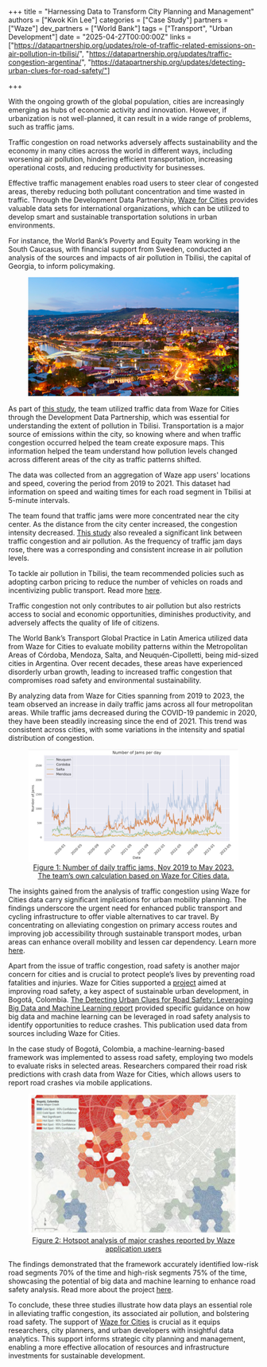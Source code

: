 +++
title = "Harnessing Data to Transform City Planning and Management"
authors = ["Kwok Kin Lee"]
categories = ["Case Study"]
partners = ["Waze"]
dev_partners = ["World Bank"]
tags = ["Transport", "Urban Development"]
date = "2025-04-27T00:00:00Z"
links = ["https://datapartnership.org/updates/role-of-traffic-related-emissions-on-air-pollution-in-tbilisi/", "https://datapartnership.org/updates/traffic-congestion-argentina/", "https://datapartnership.org/updates/detecting-urban-clues-for-road-safety/"]

+++

With the ongoing growth of the global population, cities are increasingly emerging as hubs of economic activity and innovation. However, if urbanization is not well-planned, it can result in a wide range of problems, such as traffic jams.

Traffic congestion on road networks adversely affects sustainability and the economy in many cities across the world in different ways, including worsening air pollution, hindering efficient transportation, increasing operational costs, and reducing productivity for businesses.

Effective traffic management enables road users to steer clear of congested areas, thereby reducing both pollutant concentration and time wasted in traffic. Through the Development Data Partnership, [Waze for Cities](https://www.waze.com/wazeforcities/) provides valuable data sets for international organizations, which can be utilized to develop smart and sustainable transportation solutions in urban environments.

For instance, the World Bank’s Poverty and Equity Team working in the South Caucasus, with financial support from Sweden, conducted an analysis of the sources and impacts of air pollution in Tbilisi, the capital of Georgia, to inform policymaking.


<figure align="center">
    <img src="harnessing-data-to-transform-city-planning-and-management_thumbnail.png">
</figure>


As part of [this study](https://datapartnership.org/updates/role-of-traffic-related-emissions-on-air-pollution-in-tbilisi/), the team utilized traffic data from Waze for Cities through the Development Data Partnership, which was essential for understanding the extent of pollution in Tbilisi. Transportation is a major source of emissions within the city, so knowing where and when traffic congestion occurred helped the team create exposure maps. This information helped the team understand how pollution levels changed across different areas of the city as traffic patterns shifted.

The data was collected from an aggregation of Waze app users' locations and speed, covering the period from 2019 to 2021. This dataset had information on speed and waiting times for each road segment in Tbilisi at 5-minute intervals.

The team found that traffic jams were more concentrated near the city center. As the distance from the city center increased, the congestion intensity decreased. [This study](https://datapartnership.org/updates/role-of-traffic-related-emissions-on-air-pollution-in-tbilisi/) also revealed a significant link between traffic congestion and air pollution. As the frequency of traffic jam days rose, there was a corresponding and consistent increase in air pollution levels.

To tackle air pollution in Tbilisi, the team recommended policies such as adopting carbon pricing to reduce the number of vehicles on roads and incentivizing public transport. Read more [here](https://datapartnership.org/updates/role-of-traffic-related-emissions-on-air-pollution-in-tbilisi/).

Traffic congestion not only contributes to air pollution but also restricts access to social and economic opportunities, diminishes productivity, and adversely affects the quality of life of citizens.

The World Bank’s Transport Global Practice in Latin America utilized data from Waze for Cities to evaluate mobility patterns within the Metropolitan Areas of Córdoba, Mendoza, Salta, and Neuquén-Cipolletti, being mid-sized cities in Argentina. Over recent decades, these areas have experienced disorderly urban growth, leading to increased traffic congestion that compromises road safety and environmental sustainability.

By analyzing data from Waze for Cities spanning from 2019 to 2023, the team observed an increase in daily traffic jams across all four metropolitan areas. While traffic jams decreased during the COVID-19 pandemic in 2020, they have been steadily increasing since the end of 2021. This trend was consistent across cities, with some variations in the intensity and spatial distribution of congestion.


<figure>
  <img src="harnessing-data-to-transform-city-planning-and-management_figure1.png" alt="Number of daily traffic jams in Argentina, Nov 2019 to May 2023" style="max-width: 100%; height: auto;">
  <figcaption style="text-align: center;">
    <a href="https://datapartnership.org/updates/traffic-congestion-argentina/">
      Figure 1: Number of daily traffic jams, Nov 2019 to May 2023. The team’s own calculation based on Waze for Cities data.
    </a>
  </figcaption>
</figure>

The insights gained from the analysis of traffic congestion using Waze for Cities data carry significant implications for urban mobility planning. The findings underscore the urgent need for enhanced public transport and cycling infrastructure to offer viable alternatives to car travel. By concentrating on alleviating congestion on primary access routes and improving job accessibility through sustainable transport modes, urban areas can enhance overall mobility and lessen car dependency. Learn more [here](https://datapartnership.org/updates/traffic-congestion-argentina/).

Apart from the issue of traffic congestion, road safety is another major concern for cities and is crucial to protect people’s lives by preventing road fatalities and injuries. Waze for Cities supported a [project](https://datapartnership.org/updates/detecting-urban-clues-for-road-safety/) aimed at improving road safety, a key aspect of sustainable urban development, in Bogotá, Colombia. [The Detecting Urban Clues for Road Safety: Leveraging Big Data and Machine Learning report](https://documents1.worldbank.org/curated/en/099200002152227482/pdf/P170812026cd2b0550acec0ef8165301833.pdf) provided specific guidance on how big data and machine learning can be leveraged in road safety analysis to identify opportunities to reduce crashes. This publication used data from sources including Waze for Cities.

In the case study of Bogotá, Colombia, a machine-learning-based framework was implemented to assess road safety, employing two models to evaluate risks in selected areas. Researchers compared their road risk predictions with crash data from Waze for Cities, which allows users to report road crashes via mobile applications.

<figure>
  <img src="harnessing-data-to-transform-city-planning-and-management_figure2.png" alt="Hotspot analysis of major crashes reported by Waze users" style="max-width: 100%; height: auto;">
     <figcaption style="text-align: center;">  
    <a href="https://datapartnership.org/updates/detecting-urban-clues-for-road-safety/" target="_blank">
      Figure 2: Hotspot analysis of major crashes reported by Waze application users
    </a>      
  </figcaption>
</figure>

The findings demonstrated that the framework accurately identified low-risk road segments 70% of the time and high-risk segments 75% of the time, showcasing the potential of big data and machine learning to enhance road safety analysis. Read more about the project [here](https://datapartnership.org/updates/detecting-urban-clues-for-road-safety/).

To conclude, these three studies illustrate how data plays an essential role in alleviating traffic congestion, its associated air pollution, and bolstering road safety. The support of [Waze for Cities](https://www.waze.com/wazeforcities/) is crucial as it equips researchers, city planners, and urban developers with insightful data analytics. This support informs strategic city planning and management, enabling a more effective allocation of resources and infrastructure investments for sustainable development.